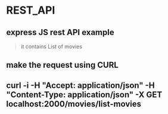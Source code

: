 # REST_API
## express JS rest API example
> it contains List of movies 

## make the request using CURL 

## curl -i -H "Accept: application/json" -H "Content-Type: application/json" -X GET localhost:2000/movies/list-movies






